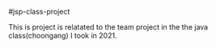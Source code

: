 #jsp-class-project

This is project is relatated to the team project in the the java class(choongang) I took in 2021.